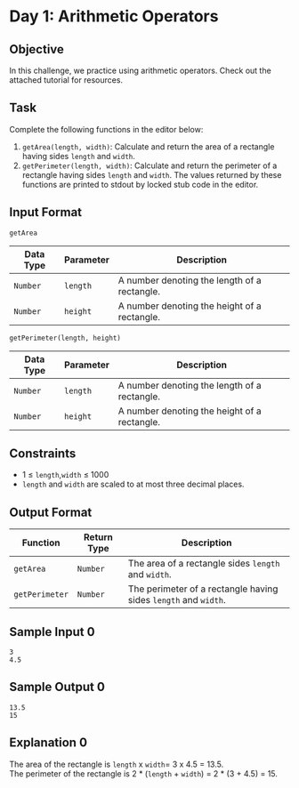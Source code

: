# Day 1: Arithmetic Operators

## Objective
In this challenge, we practice using arithmetic operators. Check out the attached tutorial for resources.

## Task
Complete the following functions in the editor below:
1. `getArea(length, width)`: Calculate and return the area of a rectangle having sides `length` and `width`.
2. `getPerimeter(length, width)`: Calculate and return the perimeter of a rectangle having sides `length` and `width`.
The values returned by these functions are printed to stdout by locked stub code in the editor.

## Input Format
`getArea`

| Data Type | Parameter | Description                                  |
|-----------|-----------|----------------------------------------------|
| `Number`  | `length`  | A number denoting the length of a rectangle. |
| `Number`  | `height`  | A number denoting the height of a rectangle. |

`getPerimeter(length, height)`

| Data Type | Parameter | Description                                  |
|-----------|-----------|----------------------------------------------|
| `Number`  | `length`  | A number denoting the length of a rectangle. |
| `Number`  | `height`  | A number denoting the height of a rectangle. |

## Constraints
* 1 &le; `length`,`width` &le; 1000 
* `length` and `width` are scaled to at most three decimal places.

## Output Format
| Function       | Return Type | Description                                                     |
|----------------|-------------|-----------------------------------------------------------------|
| `getArea`      | `Number`    | The area of a rectangle sides `length` and `width`.             |
| `getPerimeter` | `Number`    | The perimeter of a rectangle having sides `length` and `width`. |

## Sample Input 0
```
3
4.5
```

## Sample Output 0
```
13.5
15
```

## Explanation 0
The area of the rectangle is `length` x `width`= 3 x 4.5 = 13.5. <br>
The perimeter of the rectangle is 2 * (`length` + `width`) = 2 * (3 + 4.5) = 15.
